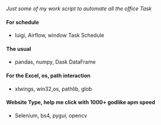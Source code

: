 *Just some of my work script to automate all the office Task*

#### For schedule 
- luigi, Airflow, window Task Schedule 
#### The usual 
- pandas, numpy, Dask DataFrame 
#### For the Excel, os, path interaction
- xlwings, win32,os, pathlib, glob
#### Website Type, help me click with 1000+ godlike apm speed
- Selenium, bs4, pygui, opencv 
